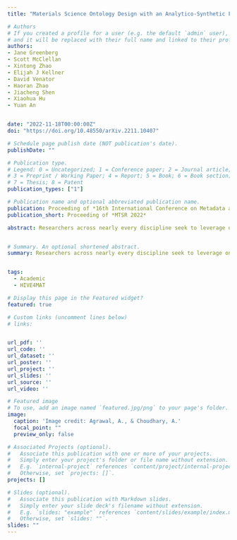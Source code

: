 ```yaml
---
title: "Materials Science Ontology Design with an Analytico-Synthetic Facet Analysis Framework"

# Authors
# If you created a profile for a user (e.g. the default `admin` user), write the username (folder name) here 
# and it will be replaced with their full name and linked to their profile.
authors:
- Jane Greenberg
- Scott McClellan
- Xintong Zhao
- Elijah J Kellner
- David Venator
- Haoran Zhao
- Jiacheng Shen
- Xiaohua Hu
- Yuan An


date: "2022-11-18T00:00:00Z"
doi: "https://doi.org/10.48550/arXiv.2211.10407"

# Schedule page publish date (NOT publication's date).
publishDate: ""

# Publication type.
# Legend: 0 = Uncategorized; 1 = Conference paper; 2 = Journal article;
# 3 = Preprint / Working Paper; 4 = Report; 5 = Book; 6 = Book section;
# 7 = Thesis; 8 = Patent
publication_types: ["1"]

# Publication name and optional abbreviated publication name.
publication: Proceeding of *16th International Conference on Metadata and Semantics Research*
publication_short: Proceeding of *MTSR 2022*

abstract: Researchers across nearly every discipline seek to leverage ontologies for knowledge discovery and computational tasks; yet, the number of machine readable materials science ontologies is limited. The work presented in this paper explores the Processing, Structure, Properties and Performance (PSPP) framework for accelerating the development of materials science ontologies. We pursue a case study framed by the creation of an Aerogel ontology and a Battery Cathode ontology and demonstrate the Helping Interdisciplinary Vocabulary Engineer for Materials Science (HIVE4MAT) as a proof of concept showing PSPP relationships. The paper includes background context covering materials science, the PSPP framework, and faceted analysis for ontologies. We report our research objectives, methods, research procedures, and results. The findings indicate that the PSPP framework offers a rubric that may help guide and potentially accelerate ontology development.


# Summary. An optional shortened abstract.
summary: Researchers across nearly every discipline seek to leverage ontologies for knowledge discovery and computational tasks; yet, the number of machine readable materials science ontologies is limited. The work presented in this paper explores the Processing, Structure, Properties and Performance (PSPP) framework for accelerating the development of materials science ontologies. We pursue a case study framed by the creation of an Aerogel ontology and a Battery Cathode ontology and demonstrate the Helping Interdisciplinary Vocabulary Engineer for Materials Science (HIVE4MAT) as a proof of concept showing PSPP relationships. The paper includes background context covering materials science, the PSPP framework, and faceted analysis for ontologies. We report our research objectives, methods, research procedures, and results. The findings indicate that the PSPP framework offers a rubric that may help guide and potentially accelerate ontology development.


tags: 
  - Academic
  - HIVE4MAT

# Display this page in the Featured widget?
featured: true

# Custom links (uncomment lines below)
# links:


url_pdf: ''
url_code: ''
url_dataset: ''
url_poster: ''
url_project: ''
url_slides: ''
url_source: ''
url_video: ''

# Featured image
# To use, add an image named `featured.jpg/png` to your page's folder. 
image:
  caption: 'Image credit: Agrawal, A., & Choudhary, A.'
  focal_point: ""
  preview_only: false

# Associated Projects (optional).
#   Associate this publication with one or more of your projects.
#   Simply enter your project's folder or file name without extension.
#   E.g. `internal-project` references `content/project/internal-project/index.md`.
#   Otherwise, set `projects: []`.
projects: []

# Slides (optional).
#   Associate this publication with Markdown slides.
#   Simply enter your slide deck's filename without extension.
#   E.g. `slides: "example"` references `content/slides/example/index.md`.
#   Otherwise, set `slides: ""`.
slides: ""
---
```


#
